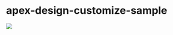 # apex-design-customize-sample
<img src="http://cdn-ak.f.st-hatena.com/images/fotolife/t/tyoshikawa1106/20150328/20150328151308.png" />
